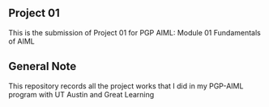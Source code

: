 ## Project 01
This is the submission of Project 01 for PGP AIML: Module 01 Fundamentals of AIML

## General Note
This repository records all the project works that I did in my PGP-AIML program with UT Austin and Great Learning

